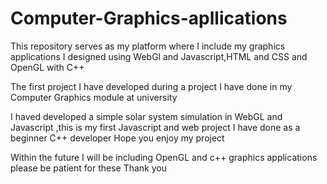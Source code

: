 # Computer-Graphics-apllications
This repository serves as my platform where I include my graphics applications I designed using WebGl and Javascript,HTML and CSS and OpenGL with C++ 

The first project I have developed during a project I have done in my Computer Graphics module at university

I haved developed a simple solar system simulation in WebGL and Javascript ,this is my first Javascript and web project I have done as a beginner C++ developer
Hope you enjoy my project

Within the future I will be including OpenGL and c++ graphics applications please be patient for these
Thank you
